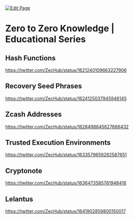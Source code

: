 <a href="https://github.com/henryquincy/zechub/edit/main/site/Zcash_Social_Media/Zero_to_Zero-knowledge.md" target="_blank">
  <img src="https://img.shields.io/badge/Edit-blue" alt="Edit Page"/>
</a>

# Zero to Zero Knowledge | Educational Series 


## Hash Functions 

https://twitter.com/ZecHub/status/1621240109663227906


## Recovery Seed Phrases 

https://twitter.com/ZecHub/status/1624125037945946145


## Zcash Addresses 

https://twitter.com/ZecHub/status/1628498645627666432


## Trusted Execution Environments 

https://twitter.com/ZecHub/status/1633579659282587651

## Cryptonote

https://twitter.com/ZecHub/status/1636473585781948416

## Lelantus

https://twitter.com/ZecHub/status/1641902859800150017
